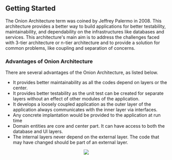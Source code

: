 ## Getting Started

The Onion Architecture term was coined by Jeffrey Palermo in 2008. This architecture provides a better way to build applications for better testability, maintainability, and dependability on the infrastructures like databases and services. This architecture's main aim is to address the challenges faced with 
3-tier architecture or n-tier architecture and to provide a solution for common problems, like coupling and separation of concerns.

### Advantages of Onion Architecture

There are several advantages of the Onion Architecture, as listed below.


* It provides better maintainability as all the codes depend on layers or the center.
* It provides better testability as the unit test can be created for separate layers without an effect of other modules of the application.
* It develops a loosely coupled application as the outer layer of the application always communicates with the inner layer via interfaces.
* Any concrete implantation would be provided to the application at run time
* Domain entities are core and center part. It can have access to both the database and UI layers.
* The internal layers never depend on the external layer. The code that may have changed should be part of an external layer.


<p align="center">
  <img src="https://i.ibb.co/DKRp0bL/Onion-Architecture.png">
</p>